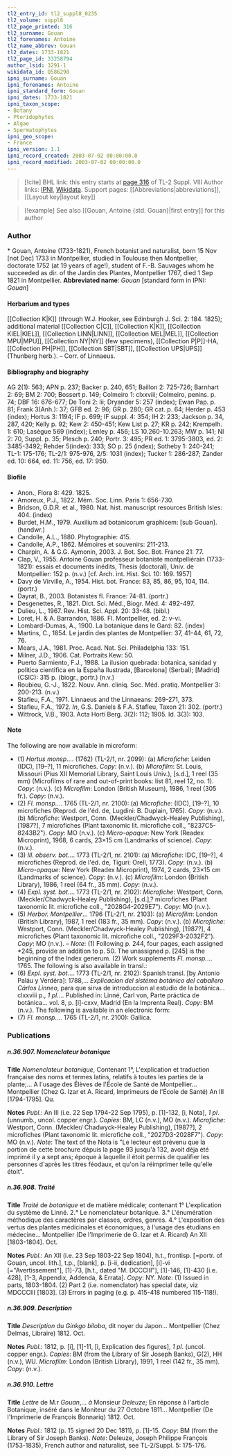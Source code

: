 ```yaml
---
tl2_entry_id: tl2_suppl8_0235
tl2_volume: suppl8
tl2_page_printed: 316
tl2_surname: Gouan
tl2_forenames: Antoine
tl2_name_abbrev: Gouan
tl2_dates: 1733-1821
tl2_page_id: 33258794
author_lsid: 3291-1
wikidata_id: Q586298
ipni_surname: Gouan
ipni_forenames: Antoine
ipni_standard_form: Gouan
ipni_dates: 1733-1821
ipni_taxon_scope: 
- Botany
- Pteridophytes
- Algae
- Spermatophytes
ipni_geo_scope: 
- France
ipni_version: 1.1
ipni_record_created: 2003-07-02 00:00:00.0
ipni_record_modified: 2003-07-02 00:00:00.0
---
```


> [!cite] BHL link: this entry starts at [page 316](https://www.biodiversitylibrary.org/page/33258794) of TL-2 Suppl. VIII
> Author links: [IPNI](https://www.ipni.org/a/3291-1), [Wikidata](https://www.wikidata.org/wiki/Q586298). Support pages: [[Abbreviations|abbreviations]], [[Layout key|layout key]]

> [!example] See also [[Gouan, Antoine {std. Gouan}|first entry]] for this author

### Author

\* Gouan, Antoine (1733-1821), French botanist and naturalist, born 15 Nov \[not Dec\] 1733 in Montpellier, studied in Toulouse then Montpellier, doctorate 1752 (at 19 years of age!), student of F.-B. Sauvages whom he succeeded as dir. of the Jardin des Plantes, Montpellier 1767, died 1 Sep 1821 in Montpellier. 
**Abbreviated name**: *Gouan* \[standard form in IPNI: *Gouan*\]

#### Herbarium and types

[[Collection K|K]] (through W.J. Hooker, see Edinburgh J. Sci. 2: 184. 1825); additional material [[Collection C|C]], [[Collection K|K]], [[Collection KIEL|KIEL]], [[Collection LINN|LINN]], [[Collection MEL|MEL]], [[Collection MPU|MPU]], [[Collection NY|NY]] (few specimens), [[Collection P|P]]-HA, [[Collection PH|PH]], [[Collection SBT|SBT]], [[Collection UPS|UPS]] (Thunberg herb.). – Corr. of Linnaeus.

#### Bibliography and biography

AG 2(1): 563; APN p. 237; Backer p. 240, 651; Baillon 2: 725-726; Barnhart 2: 69; BM 2: 700; Bossert p. 149; Colmeiro 1: clxxviii; Colmeiro, penins. p. 74; DBF 16: 676-677; De Toni 2: lii; Dryander 5: 257 (index); Ewan Pap. p. 81; Frank 3(Anh.): 37; GFB ed. 2: 96; GR p. 280; GR cat. p. 64; Herder p. 453 (index); Hortus 3: 1194; IF p. 699; IF suppl. 4: 354; IH 2: 233; Jackson p. 34, 287, 420; Kelly p. 92; Kew 2: 450-451; Kew List p. 27; KR p. 242; Krempelh. 1: 610; Lasègue 569 (index); Lenley p. 456; LS 10.260-10.263; MW p. 141; NI 2: 70, Suppl. p. 35; Plesch p. 240; Portr. 3: 495; PR ed. 1: 3795-3803, ed. 2: 3485-3492; Rehder 5(index): 333; SO p. 25 (index); Sotheby 1: 240-241; TL-1: 175-176; TL-2/1: 975-976, 2/5: 1031 (index); Tucker 1: 286-287; Zander ed. 10: 664, ed. 11: 756, ed. 17: 950.

#### Biofile

- Anon., Flora 8: 429. 1825.
- Amoreux, P.J., 1822. Mém. Soc. Linn. Paris 1: 656-730.
- Bridson, G.D.R. et al., 1980. Nat. hist. manuscript resources British Isles: 404. (index)
- Burdet, H.M., 1979. Auxilium ad botanicorum graphicem: \[sub Gouan\]. (handwr.)
- Candolle, A.L., 1880. Phytographie: 415.
- Candolle, A.P., 1862. Mémoires et souvenirs: 211-213.
- Charpin, A. & G.G. Aymonin, 2003. J. Bot. Soc. Bot. France 21: 77.
- Clap, V., 1955. Antoine Gouan professeur botaniste montpelliérain (1733-1821): essais et documents inédits, Thesis (doctoral), Univ. de Montpellier: 152 p. (n.v.) \[cf. Arch. int. Hist. Sci. 10: 169. 1957\]
- Davy de Virville, A., 1954. Hist. bot. France: 83, 85, 86, 95, 104, 114. (portr.)
- Dayrat, B., 2003. Botanistes fl. France: 74-81. (portr.)
- Desgenettes, R., 1821. Dict. Sci. Méd., Biogr. Méd. 4: 492-497.
- Dulieu, L., 1967. Rev. Hist. Sci. Appl. 20: 33-48. (bibl.)
- Loret, H. & A. Barrandon, 1886. Fl. Montpellier, ed. 2: v-vi.
- Lombard-Dumas, A., 1900. La botanique dans le Gard: 82. (index)
- Martins, C., 1854. Le jardin des plantes de Montpellier: 37, 41-44, 61, 72, 76.
- Mears, J.A., 1981. Proc. Acad. Nat. Sci. Philadelphia 133: 151.
- Milner, J.D., 1906. Cat. Portraits Kew: 50.
- Puerto Sarmiento, F.J., 1988. La ilusion quebrada: botanica, sanidad y politica cientifica en la España Ilustrada, \[Barcelona\] (Serbal); \[Madrid\] (CSIC): 315 p. (biogr., portr.) (n.v.)
- Roubieu, G.-J., 1822. Nouv. Ann. cliniq. Soc. Méd. pratiq. Montpellier 3: 200-213. (n.v.)
- Stafleu, F.A., 1971. Linnaeus and the Linnaeans: 269-271, 373.
- Stafleu, F.A., 1972. *In*, G.S. Daniels & F.A. Stafleu, Taxon 21: 302. (portr.)
- Wittrock, V.B., 1903. Acta Horti Berg. 3(2): 112; 1905. Id. 3(3): 103.

#### Note

The following are now available in microform:
- (1) *Hortus monsp*.... (1762) (TL-2/1, nr. 2099):
(a) *Microfiche*: Leiden (IDC), \[19–?\], 11 microfiches. *Copy*: (n.v.). (b) *Microfilm*: St. Louis, Missouri (Pius XII Memorial Library, Saint Louis Univ.), \[s.d.\], 1 reel (35 mm) (Microfilms of rare and out-of-print books: list 81, reel 12, no. 1). *Copy*: (n.v.). (c) *Microfilm*: London (British Museum), 1986, 1 reel (305 fr.). *Copy*: (n.v.).
- (2) *Fl. monsp.*... 1765 (TL-2/1, nr. 2100):
(a) *Microfiche*: (IDC), \[19–?\], 10 microfiches (Reprod. de l'éd. de, Lugdini: B. Duplain, 1765). *Copy*: (n.v.). (b) *Microfiche*: Westport, Conn. (Meckler/Chadwyck-Healey Publishing), \[1987?\], 7 microfiches (Plant taxonomic lit. microfiche coll., "8237C5-8243B2"). *Copy*: MO (n.v.). (c) *Micro-opaque*: New York (Readex Microprint), 1968, 6 cards, 23×15 cm (Landmarks of science). *Copy*: (n.v.).
- (3) *Ill. observ. bot.*... 1773 (TL-2/1, nr. 2101):
(a) *Microfiche*: IDC, \[19–?\], 4 microfiches (Reprod. de l'éd. de, Tiguri: Orell, 1773). *Copy*: (n.v.). (b) *Micro-opaque*: New York (Readex Microprint), 1974, 2 cards, 23×15 cm (Landmarks of science). *Copy*: (n.v.). (c) *Microfilm*: London (British Library), 1986, 1 reel (64 fr., 35 mm). *Copy*: (n.v.).
- (4) *Expl. syst. bot.*... 1773 (TL-2/1, nr. 2102):
*Microfiche*: Westport, Conn. (Meckler/Chadwyck-Healey Publishing), \[s.d.\],? microfiches (Plant taxonomic lit. microfiche coll., "2028G4-2029E7"). *Copy*: MO (n.v.).
- (5) *Herbor. Montpellier*... 1796 (TL-2/1, nr. 2103):
(a) *Microfilm*: London (British Library), 1987, 1 reel (183 fr., 35 mm). *Copy*: (n.v.). (b) *Microfiche*: Westport, Conn. (Meckler/Chadwyck-Healey Publishing), \[1987?\], 4 microfiches (Plant taxonomic lit. microfiche coll., "2029F3-2032F2"). *Copy*: MO (n.v.). – *Note*: (1) Following p. 244, four pages, each assigned \*245, provide an addition to p. 50. The unassigned p. \[245\] is the beginning of the Index generum. (2) Work supplements *Fl. monsp.*... 1765.
The following is also available in transl.:
- (6) *Expl. syst. bot.*... 1773 (TL-2/1, nr. 2102): Spanish transl. \[by Antonio Paláu y Verdéra\]: 1788,... *Explicacion del sistéma botánico del caballero Cárlos Linneo*, para que sirva de introduccion al estudio de la botánica... clxxviii p., *1 pl*.... Published in: Linné, Carl von, Parte práctica de botánica... vol. 8, p. \[i\]-cxxv, Madrid (En la Imprenta Real). *Copy*: BM (n.v.). The following is available in an electronic form:
- (7) *Fl. monsp.*... 1765 (TL-2/1, nr. 2100): Gallica.

### Publications

##### n.36.907. Nomenclateur botanique

**Title**
*Nomenclateur botanique*, Contenant 1°, L'explication et traduction française des noms et termes latins, relatifs à toutes les parties de la plante;... A l'usage des Élèves de l'École de Santé de Montpellier... Montpellier (Chez G. Izar et A. Ricard, Imprimeurs de l'École de Santé) An III \[1794-1795\]. Qu.

**Notes**
*Publ*.: An III (i.e. 22 Sep 1794-22 Sep 1795), p. \[1\]-132, \[i, Nota\], *1 pl*. (unnumb., uncol. copper engr.). *Copies*: BM, LC (n.v.), MO (n.v.). *Microfiche*: Westport, Conn. (Meckler/ Chadwyck-Healey Publishing), \[1987?\], 2 microfiches (Plant taxonomic lit. microfiche coll., "2027D3-2028F7"). *Copy*: MO (n.v.).
*Note*: The text of the Nota is "Le lecteur est prévenu que la portion de cette brochure dépuis la page 93 jusqu'à 132, avoit déja été imprimé il y a sept ans; époque à laquelle il étoit permis de qualifier les personnes d'après les titres féodaux, et qu'on la réimprimer telle qu'elle étoit".

##### n.36.908. Traité

**Title**
*Traité* de *botanique* et de matière médicale; contenant 1° L'explication du système de Linné. 2.° Le nomenclateur botanique. 3.° L'énumération méthodique des caractères par classes, ordres, genres. 4.° L'exposition des vertus des plantes médicinales et économiques, à l'usage des étudians en médecine... Montpellier (De l'Imprimerie de G. Izar et A. Ricard) An XII \[1803-1804\]. Oct.

**Notes**
*Publ*.: An XII (i.e. 23 Sep 1803-22 Sep 1804), h.t., frontisp. \[=portr. of Gouan, uncol. lith.\], t.p., \[blank\], p. \[i-ii, dedication\], \[i\]-vi \[="Avertissement"\], \[1\]-73, \[h.t., dated "M. DCCCIII"\], \[1\]-146, \[1\]-430 \[i.e. 428\], \[1-3, Appendix, Addenda, & Errata\]. *Copy*: NY.
*Note*: (1) Issued in parts, 1803-1804. (2) Part 2 (i.e. nomenclator) has special date, viz MDCCCIII \[1803\]. (3) Errors in paging (e.g. p. 415-418 numbered 115-118!).

##### n.36.909. Description

**Title**
*Description* du *Ginkgo biloba*, dit noyer du Japon... Montpellier (Chez Delmas, Libraire) 1812. Oct.

**Notes**
*Publ*.: 1812, p. \[i\], \[1\]-11, \[i, Explication des figures\], *1 pl*. (uncol. copper engr.). *Copies*: BM (from the Library of Sir Joseph Banks), G(2), HH (n.v.), WU. *Microfilm*: London (British Library), 1991, 1 reel (142 fr., 35 mm). *Copy*: (n.v.).

##### n.36.910. Lettre

**Title**
*Lettre* de M.r *Gouan*,... *à* Monsieur *Deleuze*; En réponse à l'article Botanique, inséré dans le Moniteur du 27 Octobre 1811... Montpellier (De l'Imprimerie de François Bonnariq) 1812. Oct.

**Notes**
*Publ*.: 1812 (p. 15 signed 20 Dec 1811), p. \[1\]-15. *Copy*: BM (from the Library of Sir Joseph Banks).
*Note*: Deleuze, Joseph Philippe François (1753-1835), French author and naturalist, see TL-2/Suppl. 5: 175-176.

